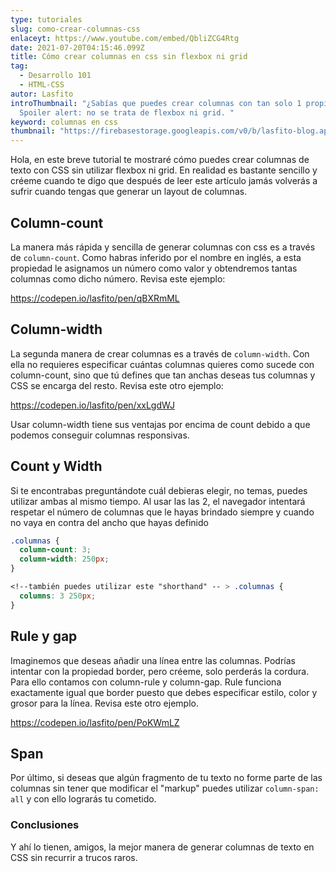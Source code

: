 ```yaml
---
type: tutoriales
slug: como-crear-columnas-css
enlaceyt: https://www.youtube.com/embed/QbliZCG4Rtg
date: 2021-07-20T04:15:46.099Z
title: Cómo crear columnas en css sin flexbox ni grid
tag:
  - Desarrollo 101
  - HTML-CSS
autor: Lasfito
introThumbnail: "¿Sabías que puedes crear columnas con tan solo 1 propiedad?
  Spoiler alert: no se trata de flexbox ni grid. "
keyword: columnas en css
thumbnail: "https://firebasestorage.googleapis.com/v0/b/lasfito-blog.appspot.com/o/columnas-css-thumb.png?alt=media&token=8d5de9d8-389f-46ff-83ce-a4e83a314dcd"
---
```


Hola, en este breve tutorial te mostraré cómo puedes crear columnas de texto con CSS sin utilizar flexbox ni grid. En realidad es bastante sencillo y créeme cuando te digo que después de leer este artículo jamás volverás a sufrir cuando tengas que generar un layout de columnas.

## Column-count

La manera más rápida y sencilla de generar columnas con css es a través de `column-count`. Como habras inferido por el nombre en inglés, a esta propiedad le asignamos un número como valor y obtendremos tantas columnas como dicho número. Revisa este ejemplo:

https://codepen.io/lasfito/pen/qBXRmML

## Column-width

La segunda manera de crear columnas es a través de `column-width`. Con ella no requieres especificar cuántas columnas quieres como sucede con column-count, sino que tú defines que tan anchas deseas tus columnas y CSS se encarga del resto. Revisa este otro ejemplo:

https://codepen.io/lasfito/pen/xxLgdWJ

Usar column-width tiene sus ventajas por encima de count debido a que podemos conseguir columnas responsivas.

## Count y Width

Si te encontrabas preguntándote cuál debieras elegir, no temas, puedes utilizar ambas al mismo tiempo. Al usar las las 2, el navegador intentará respetar el número de columnas que le hayas brindado siempre y cuando no vaya en contra del ancho que hayas definido

```css
.columnas {
  column-count: 3;
  column-width: 250px;
}

<!--también puedes utilizar este "shorthand" -- > .columnas {
  columns: 3 250px;
}
```

## Rule y gap

Imaginemos que deseas añadir una línea entre las columnas. Podrías intentar con la propiedad border, pero créeme, solo perderás la cordura. Para ello contamos con column-rule y column-gap. Rule funciona exactamente igual que border puesto que debes especificar estilo, color y grosor para la línea. Revisa este otro ejemplo.

https://codepen.io/lasfito/pen/PoKWmLZ

## Span

Por último, si deseas que algún fragmento de tu texto no forme parte de las columnas sin tener que modificar el "markup" puedes utilizar `column-span: all` y con ello lograrás tu cometido.

### Conclusiones

Y ahí lo tienen, amigos, la mejor manera de generar columnas de texto en CSS sin recurrir a trucos raros.
